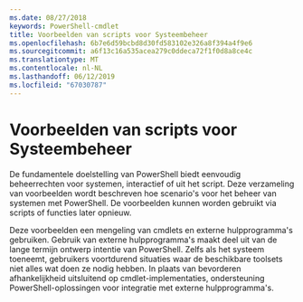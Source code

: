 ```yaml
---
ms.date: 08/27/2018
keywords: PowerShell-cmdlet
title: Voorbeelden van scripts voor Systeembeheer
ms.openlocfilehash: 6b7e6d59bcbd8d30fd583102e326a8f394a4f9e6
ms.sourcegitcommit: a6f13c16a535acea279c0ddeca72f1f0d8a8ce4c
ms.translationtype: MT
ms.contentlocale: nl-NL
ms.lasthandoff: 06/12/2019
ms.locfileid: "67030787"
---
```

# <a name="sample-scripts-for-system-administration"></a>Voorbeelden van scripts voor Systeembeheer

De fundamentele doelstelling van PowerShell biedt eenvoudig beheerrechten voor systemen, interactief of uit het script. Deze verzameling van voorbeelden wordt beschreven hoe scenario's voor het beheer van systemen met PowerShell. De voorbeelden kunnen worden gebruikt via scripts of functies later opnieuw.

Deze voorbeelden een mengeling van cmdlets en externe hulpprogramma's gebruiken. Gebruik van externe hulpprogramma's maakt deel uit van de lange termijn ontwerp intentie van PowerShell. Zelfs als het systeem toeneemt, gebruikers voortdurend situaties waar de beschikbare toolsets niet alles wat doen ze nodig hebben. In plaats van bevorderen afhankelijkheid uitsluitend op cmdlet-implementaties, ondersteuning PowerShell-oplossingen voor integratie met externe hulpprogramma's.
